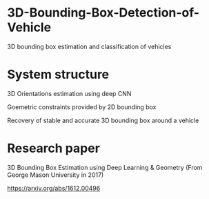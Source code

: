 # 3D-Bounding-Box-Detection-of-Vehicle
3D bounding box estimation and classification of vehicles
# System structure
3D Orientations estimation using deep CNN

Goemetric constraints provided by 2D bounding box

Recovery of stable and accurate 3D bounding box around a vehicle

# Research paper
3D Bounding Box Estimation using Deep Learning & Geometry (From George Mason University in 2017)

https://arxiv.org/abs/1612.00496

